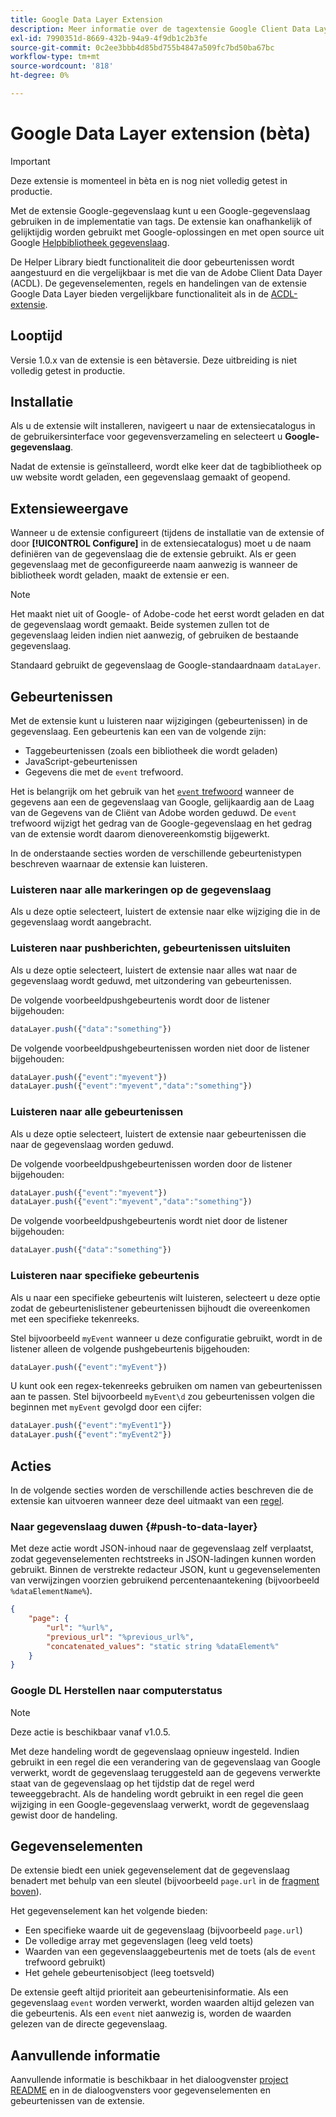 ```yaml
---
title: Google Data Layer Extension
description: Meer informatie over de tagextensie Google Client Data Layer in Adobe Experience Platform.
exl-id: 7990351d-8669-432b-94a9-4f9db1c2b3fe
source-git-commit: 0c2ee3bbb4d85bd755b4847a509fc7bd50ba67bc
workflow-type: tm+mt
source-wordcount: '818'
ht-degree: 0%

---
```


# Google Data Layer extension (bèta)

>[!IMPORTANT]
>
>Deze extensie is momenteel in bèta en is nog niet volledig getest in productie.

Met de extensie Google-gegevenslaag kunt u een Google-gegevenslaag gebruiken in de implementatie van tags. De extensie kan onafhankelijk of gelijktijdig worden gebruikt met Google-oplossingen en met open source uit Google [Helpbibliotheek gegevenslaag](https://github.com/google/data-layer-helper).

De Helper Library biedt functionaliteit die door gebeurtenissen wordt aangestuurd en die vergelijkbaar is met die van de Adobe Client Data Dayer (ACDL). De gegevenselementen, regels en handelingen van de extensie Google Data Layer bieden vergelijkbare functionaliteit als in de [ACDL-extensie](../client-data-layer/overview.md).

## Looptijd

Versie 1.0.x van de extensie is een bètaversie. Deze uitbreiding is niet volledig getest in productie.

## Installatie

Als u de extensie wilt installeren, navigeert u naar de extensiecatalogus in de gebruikersinterface voor gegevensverzameling en selecteert u **Google-gegevenslaag**.

Nadat de extensie is geïnstalleerd, wordt elke keer dat de tagbibliotheek op uw website wordt geladen, een gegevenslaag gemaakt of geopend.

## Extensieweergave

Wanneer u de extensie configureert (tijdens de installatie van de extensie of door **[!UICONTROL Configure]** in de extensiecatalogus) moet u de naam definiëren van de gegevenslaag die de extensie gebruikt. Als er geen gegevenslaag met de geconfigureerde naam aanwezig is wanneer de bibliotheek wordt geladen, maakt de extensie er een.

>[!NOTE]
>
>Het maakt niet uit of Google- of Adobe-code het eerst wordt geladen en dat de gegevenslaag wordt gemaakt. Beide systemen zullen tot de gegevenslaag leiden indien niet aanwezig, of gebruiken de bestaande gegevenslaag.

Standaard gebruikt de gegevenslaag de Google-standaardnaam `dataLayer`.

## Gebeurtenissen

Met de extensie kunt u luisteren naar wijzigingen (gebeurtenissen) in de gegevenslaag. Een gebeurtenis kan een van de volgende zijn:

* Taggebeurtenissen (zoals een bibliotheek die wordt geladen)
* JavaScript-gebeurtenissen
* Gegevens die met de `event` trefwoord.

Het is belangrijk om het gebruik van het [`event` trefwoord](https://developers.google.com/tag-platform/devguides/datalayer#use_a_data_layer_with_event_handlers) wanneer de gegevens aan een de gegevenslaag van Google, gelijkaardig aan de Laag van de Gegevens van de Cliënt van Adobe worden geduwd. De `event` trefwoord wijzigt het gedrag van de Google-gegevenslaag en het gedrag van de extensie wordt daarom dienovereenkomstig bijgewerkt.

In de onderstaande secties worden de verschillende gebeurtenistypen beschreven waarnaar de extensie kan luisteren.

### Luisteren naar alle markeringen op de gegevenslaag

Als u deze optie selecteert, luistert de extensie naar elke wijziging die in de gegevenslaag wordt aangebracht.

### Luisteren naar pushberichten, gebeurtenissen uitsluiten

Als u deze optie selecteert, luistert de extensie naar alles wat naar de gegevenslaag wordt geduwd, met uitzondering van gebeurtenissen.

De volgende voorbeeldpushgebeurtenis wordt door de listener bijgehouden:

```js
dataLayer.push({"data":"something"})
```

De volgende voorbeeldpushgebeurtenissen worden niet door de listener bijgehouden:

```js
dataLayer.push({"event":"myevent"})
dataLayer.push({"event":"myevent","data":"something"})
```

### Luisteren naar alle gebeurtenissen

Als u deze optie selecteert, luistert de extensie naar gebeurtenissen die naar de gegevenslaag worden geduwd.

De volgende voorbeeldpushgebeurtenissen worden door de listener bijgehouden:

```js
dataLayer.push({"event":"myevent"})
dataLayer.push({"event":"myevent","data":"something"})
```

De volgende voorbeeldpushgebeurtenis wordt niet door de listener bijgehouden:

```js
dataLayer.push({"data":"something"})
```

### Luisteren naar specifieke gebeurtenis

Als u naar een specifieke gebeurtenis wilt luisteren, selecteert u deze optie zodat de gebeurtenislistener gebeurtenissen bijhoudt die overeenkomen met een specifieke tekenreeks.

Stel bijvoorbeeld `myEvent` wanneer u deze configuratie gebruikt, wordt in de listener alleen de volgende pushgebeurtenis bijgehouden:

```js
dataLayer.push({"event":"myEvent"})
```

U kunt ook een regex-tekenreeks gebruiken om namen van gebeurtenissen aan te passen. Stel bijvoorbeeld `myEvent\d` zou gebeurtenissen volgen die beginnen met `myEvent` gevolgd door een cijfer:

```js
dataLayer.push({"event":"myEvent1"})
dataLayer.push({"event":"myEvent2"})
```

## Acties

In de volgende secties worden de verschillende acties beschreven die de extensie kan uitvoeren wanneer deze deel uitmaakt van een [regel](../../../ui/managing-resources/rules.md).

### Naar gegevenslaag duwen {#push-to-data-layer}

Met deze actie wordt JSON-inhoud naar de gegevenslaag zelf verplaatst, zodat gegevenselementen rechtstreeks in JSON-ladingen kunnen worden gebruikt. Binnen de verstrekte redacteur JSON, kunt u gegevenselementen van verwijzingen voorzien gebruikend percentenaantekening (bijvoorbeeld `%dataElementName%`).

```json
{
    "page": {
        "url": "%url%",
        "previous_url": "%previous_url%",
        "concatenated_values": "static string %dataElement%"
    }
}
```

### Google DL Herstellen naar computerstatus

>[!NOTE]
>
>Deze actie is beschikbaar vanaf v1.0.5.

Met deze handeling wordt de gegevenslaag opnieuw ingesteld. Indien gebruikt in een regel die een verandering van de gegevenslaag van Google verwerkt, wordt de gegevenslaag teruggesteld aan de gegevens verwerkte staat van de gegevenslaag op het tijdstip dat de regel werd teweeggebracht. Als de handeling wordt gebruikt in een regel die geen wijziging in een Google-gegevenslaag verwerkt, wordt de gegevenslaag gewist door de handeling.

## Gegevenselementen

De extensie biedt een uniek gegevenselement dat de gegevenslaag benadert met behulp van een sleutel (bijvoorbeeld `page.url` in de [fragment boven](#push-to-data-layer)).

Het gegevenselement kan het volgende bieden:

* Een specifieke waarde uit de gegevenslaag (bijvoorbeeld `page.url`)
* De volledige array met gegevenslagen (leeg veld toets)
* Waarden van een gegevenslaaggebeurtenis met de toets (als de `event` trefwoord gebruikt)
* Het gehele gebeurtenisobject (leeg toetsveld)

De extensie geeft altijd prioriteit aan gebeurtenisinformatie. Als een gegevenslaag `event` worden verwerkt, worden waarden altijd gelezen van die gebeurtenis. Als een `event` niet aanwezig is, worden de waarden gelezen van de directe gegevenslaag.

## Aanvullende informatie

Aanvullende informatie is beschikbaar in het dialoogvenster [project README](https://github.com/adobe/reactor-extension-googledatalayer/blob/main/README.md) en in de dialoogvensters voor gegevenselementen en gebeurtenissen van de extensie.
